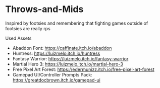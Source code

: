 # Throws-and-Mids
Inspired by footsies and remembering that fighting games outside of footsies are really rps

Used Assets
- Abaddon Font: https://caffinate.itch.io/abaddon
- Huntress: https://luizmelo.itch.io/huntress
- Fantasy Warrior: https://luizmelo.itch.io/fantasy-warrior
- Martial Hero 3: https://luizmelo.itch.io/martial-hero-3
- Free Pixel Art Forest: https://edermunizz.itch.io/free-pixel-art-forest
- Gamepad UI/Controller Prompts Pack: https://greatdocbrown.itch.io/gamepad-ui 